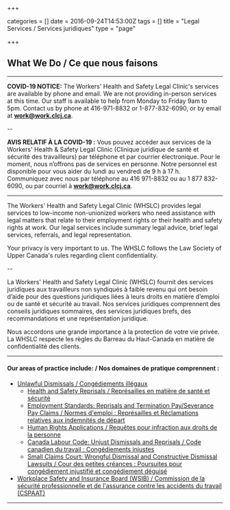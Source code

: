 +++

categories = []
date = 2016-09-24T14:53:00Z
tags = []
title = "Legal Services / Services juridiques"
type = "page"

+++
## What We Do / Ce que nous faisons

***

**COVID-19 NOTICE:** The Workers' Health and Safety Legal Clinic's services are available by phone and email. We are not providing in-person services at this time. Our staff is available to help from Monday to Friday 9am to 5pm. Contact us by phone at 416-971-8832 or 1-877-832-6090, or by email at [**work@work.clcj.ca**](mailto:work@work.clcj.ca).

--

**AVIS RELATIF À LA COVID-19 :** Vous pouvez accéder aux services de la Workers' Health & Safety Legal Clinic (Clinique juridique de santé et sécurité des travailleurs) par téléphone et par courrier électronique. Pour le moment, nous n’offrons pas de services en personne. Notre personnel est disponible pour vous aider du lundi au vendredi de 9 h à 17 h. Communiquez avec nous par téléphone au 416 971-8832 ou au 1 877 832-6090, ou par courriel à [**work@work.clcj.ca**](mailto:work@work.clcj.ca).

***

The Workers' Health and Safety Legal Clinic (WHSLC) provides legal services to low-income non-unionized workers who need assistance with legal matters that relate to their employment rights or their health and safety rights at work. Our legal services include summary legal advice, brief legal services, referrals, and legal representation.

Your privacy is very important to us. The WHSLC follows the Law Society of Upper Canada's rules regarding client confidentiality.

--

La Workers' Health and Safety Legal Clinic (WHSLC) fournit des services juridiques aux travailleurs non syndiqués à faible revenu qui ont besoin d’aide pour des questions juridiques liées à leurs droits en matière d’emploi ou de santé et sécurité au travail. Nos services juridiques comprennent des conseils juridiques sommaires, des services juridiques brefs, des recommandations et une représentation juridique.

Nous accordons une grande importance à la protection de votre vie privée. La WHSLC respecte les règles du Barreau du Haut-Canada en matière de confidentialité des clients.

***

#### Our areas of practice include: / Nos domaines de pratique comprennent :

* [Unlawful Dismissals / Congédiements illégaux](/features/services/unlawful-dismissals/)
  * [Health and Safety Reprisals / Représailles en matière de santé et sécurité](/features/services/dismissals/hsreprisals/)
  * [Employment Standards: Reprisals and Termination Pay/Severance Pay Claims / Normes d'emploi : Représailles et Réclamations relatives aux indemnités de départ](/features/services/dismissals/employment-standards/)
  * [Human Rights Applications / Requêtes pour infraction aux droits de la personne](/features/services/dismissals/human-rights/)
  * [Canada Labour Code: Unjust Dismissals and Reprisals / Code canadien du travail : Congédiements injustes](/features/services/dismissals/canada-labor-code/)
  * [Small Claims Court: Wrongful Dismissal and Constructive Dismissal Lawsuits / Cour des petites créances : Poursuites pour congédiement injustifié et congédiement déguisé](/features/services/dismissals/small-claims/)
* [Workplace Safety and Insurance Board (WSIB) / Commission de la sécurité professionnelle et de l'assurance contre les accidents du travail (CSPAAT)](/features/services/workplace-safety/)

***
